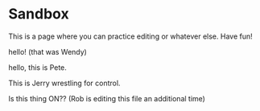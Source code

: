 # Sandbox

This is a page where you can practice editing or whatever else.  Have fun!

hello! (that was Wendy)

hello, this is Pete.

This is Jerry wrestling for control. 

Is this thing ON?? (Rob is editing this file an additional time)


